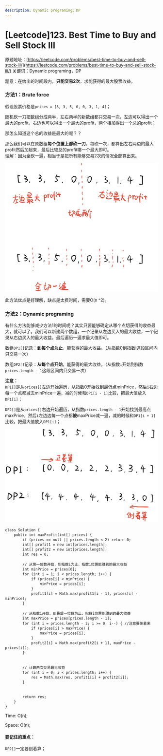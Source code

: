 ```yaml
---
description: Dynamic programing，DP
---
```


# \[Leetcode\]123. Best Time to Buy and Sell Stock III

原题地址：[https://leetcode.com/problems/best-time-to-buy-and-sell-stock-iii/](https://leetcode.com/problems/best-time-to-buy-and-sell-stock-iii/) 关键词：Dynamic programing，DP

题意：在给出的时间段内，**只能交易2次**，求能获得的最大股票收益。



### 方法1：Brute force

假设股票价格是`prices = [3, 3, 5, 0, 0, 3, 1, 4]`；

随机砍一刀把数组分成两半，左右两半的新数组都只交易一次，左边可以得出一个最大的profit，右边也可以得出一个最大的profit，两个相加得出一个总的profit；

那怎么知道这个总的收益是最大的呢？？

那么我们可以在原数组**每个位置上都砍一刀**，每砍一次，都算出左右两边的最大profit然后加起来，最后比较总的profit哪一个最大即可。  
理解：因为全砍一遍，相当于是把所有能够交易2次的情况全部算出来。

![](../.gitbook/assets/img_6400.jpg)

此方法优点是好理解，缺点是太费时间，需要O\(n ^2\)。



### 方法2：Dynamic programing

有什么方法能够减少方法1的时间呢？其实只要能够确定从哪个点切获得的收益最大，就可以了。我们可以新建两个数组，一个记录从左边买入的最大收益，一个记录从右边买入的最大收益，最后遍历一遍求最大值即可。

数组`DP1[]`记录：**到每个点为止**，能获得的最大收益。（从指数0到指数i这段区间内只交易一次）

数组`DP2[]`记录：**从每个点开始**，能获得的最大收益。（从指数`i`开始到指数`prices.length - 1`这段区间内只交易一次）

**注意：**  
`DP1[]`是从`prices[]`左边开始遍历，从指数0开始找到最低点minPrice，然后`i`右边每一个点都减去minPrice一遍，减的时候和`DP1[i - 1]`比较，把最大值放入`DP1[i]`；

`DP2[]`是从`prices[]`右边开始遍历，从指数`prices.length - 1`开始找到最高点maxPrice，然后`i`左边边每一个点都**被**maxPrice减一遍，减的时候和`DP1[i + 1]`比较，把最大值放入`DP1[i]`；

![](../.gitbook/assets/img_6401.jpg)

```text
class Solution {
    public int maxProfit(int[] prices) {
        if (prices == null || prices.length < 2) return 0;
        int[] profit1 = new int[prices.length];
        int[] profit2 = new int[prices.length];
        int res = 0;

        // 从第一位数开始，到指数i为止，指数i位置能赚到的最大收益
        int minPrice = prices[0];
        for (int i = 1; i < prices.length; i++) {
            if (prices[i] < minPrice) {
                minPrice = prices[i];
            }
            profit1[i] = Math.max(profit1[i - 1], prices[i] - minPrice);
        }
        
        // 从指数i开始，到最后一位数为止，指数i位置能赚到的最大收益
        int maxPrice = prices[prices.length - 1];
        for (int i = prices.length - 2; i >= 0; i--) { //注意要倒着来
            if (prices[i] > maxPrice) {
                maxPrice = prices[i];
            }
            profit2[i] = Math.max(profit2[i + 1], maxPrice - prices[i]);
        }
        
        
        // 计算两次交易最大收益
        for (int i = 0; i < prices.length; i++) {
            res = Math.max(res, profit1[i] + profit2[i]);
        }
        
        
        return res;
    }
}
```

Time: O\(n\);

Space: O\(n\);



#### 要记住的重点：

`DP2[]`一定要倒着算；

